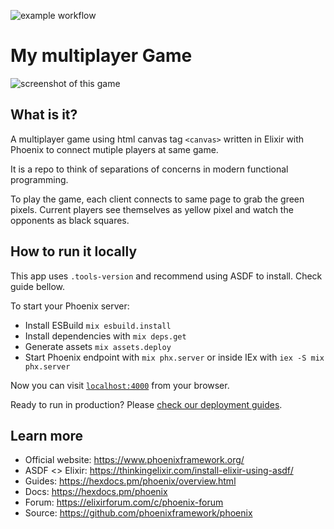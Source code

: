 ![example workflow](https://github.com/matheusheck/multiplayer_game/actions/workflows/elixir.yml/badge.svg)
# My multiplayer Game

![screenshot of this game](https://user-images.githubusercontent.com/39709032/203156946-1bbea095-8d86-4b17-908e-5d769b110217.png)

## What is it?

A multiplayer game using html canvas tag `<canvas>` written in Elixir with Phoenix to connect mutiple players at same game.

It is a repo to think of separations of concerns in modern functional programming.

To play the game, each client connects to same page to grab the green pixels. Current players see themselves as yellow pixel and watch the opponents as black squares.

## How to run it locally

This app uses `.tools-version` and recommend using ASDF to install. Check guide bellow.

To start your Phoenix server:

- Install ESBuild `mix esbuild.install`
- Install dependencies with `mix deps.get`
- Generate assets `mix assets.deploy`
- Start Phoenix endpoint with `mix phx.server` or inside IEx with `iex -S mix phx.server`

Now you can visit [`localhost:4000`](http://localhost:4000) from your browser.

Ready to run in production? Please [check our deployment guides](https://hexdocs.pm/phoenix/deployment.html).

## Learn more

- Official website: https://www.phoenixframework.org/
- ASDF <> Elixir: https://thinkingelixir.com/install-elixir-using-asdf/
- Guides: https://hexdocs.pm/phoenix/overview.html
- Docs: https://hexdocs.pm/phoenix
- Forum: https://elixirforum.com/c/phoenix-forum
- Source: https://github.com/phoenixframework/phoenix
